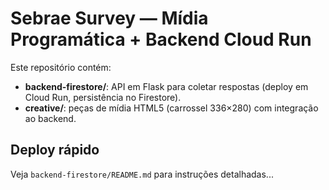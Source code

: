 # Sebrae Survey — Mídia Programática + Backend Cloud Run

Este repositório contém:

- **backend-firestore/**: API em Flask para coletar respostas (deploy em Cloud Run, persistência no Firestore).
- **creative/**: peças de mídia HTML5 (carrossel 336×280) com integração ao backend.

## Deploy rápido
Veja `backend-firestore/README.md` para instruções detalhadas...
